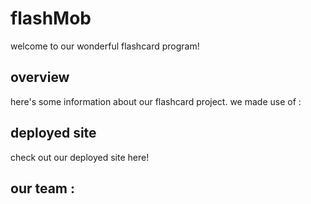 # flashMob
welcome to our wonderful flashcard program!

## overview
here's some information about our flashcard project.
we made use of :

## deployed site
check out our deployed site here!


## our team :